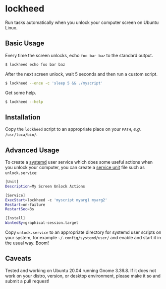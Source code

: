 # lockheed

Run tasks automatically when you unlock your computer screen on Ubuntu Linux.

## Basic Usage

Every time the screen unlocks, echo `foo bar baz` to the standard output.

```sh
$ lockheed echo foo bar baz
```

After the next screen unlock, wait 5 seconds and then run a custom
script.

```sh
$ lockheed --once -c 'sleep 5 && ./myscript'
```

Get some help.

```sh
$ lockheed --help
```

## Installation

Copy the `lockheed` script to an appropriate place on your `PATH`, *e.g.*
`/usr/loca/bin/`.

## Advanced Usage

To create a [systemd](https://www.freedesktop.org/wiki/Software/systemd/)
user service which does some useful actions when you unlock your
computer, you can create a [service unit](https://man7.org/linux/man-pages/man5/systemd.service.5.html)
file such as `unlock.service`:

```sh
[Unit]
Description=My Screen Unlock Actions

[Service]
ExecStart=lockheed -c 'myscript myarg1 myarg2'
Restart=on-failure
RestartSec=3s

[Install]
WantedBy=graphical-session.target
```

Copy `unlock.service` to an appropriate directory for systemd user
scripts on your system, for example `~/.config/systemd/user/` and
enable and start it in the usual way. Boom!

## Caveats

Tested and working on Ubuntu 20.04 running Gnome 3.36.8. If it does not
work on your distro, version, or desktop environment, please make it so
and submit a pull request!
